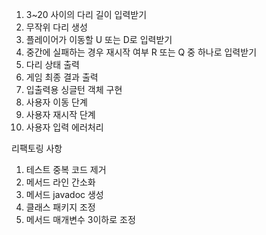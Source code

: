 1. 3~20 사이의 다리 길이 입력받기
2. 무작위 다리 생성
3. 플레이어가 이동할 U 또는 D로 입력받기
4. 중간에 실패하는 경우 재시작 여부 R 또는 Q 중 하나로 입력받기
5. 다리 상태 출력
6. 게임 최종 결과 출력
7. 입출력용 싱글턴 객체 구현 
8. 사용자 이동 단계 
9. 사용자 재시작 단계
10. 사용자 입력 에러처리

리팩토링 사항
1. 테스트 중복 코드 제거
2. 메서드 라인 간소화
3. 메서드 javadoc 생성
4. 클래스 패키지 조정
5. 메서드 매개변수 3이하로 조정